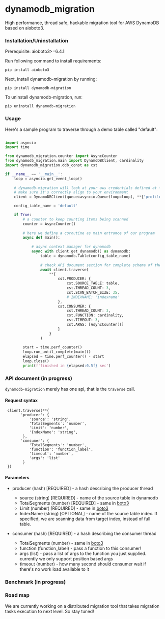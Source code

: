 # dynamodb_migration
High performance, thread safe, hackable migration tool for AWS DynamoDB based on aioboto3.

### Installation/Uninstallation
Prerequisite: aioboto3>=6.4.1

Run following command to install requirements:

`pip install aioboto3`

Next, install dynamodb-migration by running:

`pip install dynamodb-migration`

To uninstall dynamodb-migration, run:

`pip uninstall dynamodb-migration`

### Usage

Here's a sample program to traverse through a demo table called "default":
```python

import asyncio
import time

from dynamodb_migration.counter import AsyncCounter
from dynamodb_migration.main import DynamoDBClient, cardinality
import dynamodb_migration.ddb_const as cst

if __name__ == '__main__':
    loop = asyncio.get_event_loop()
    
    # dynamodb-migration will look at your aws credentials defined at ~/.aws/credentials and pick up a profile named 'prod-api'
    # make sure it's correctly align to your environment
    client = DynamoDBClient(queue=asyncio.Queue(loop=loop), **{'profile': 'prod-api'})

    config_table_name = 'default'

    if True:
        # a counter to keep counting items being scanned
        counter = AsyncCounter()
        
        # here we define a coroutine as main entrance of our program
        async def main():
        
            # async context manager for dynamodb 
            async with client.get_dynamodb() as dynamodb:
                table = dynamodb.Table(config_table_name)
                
                # check API document section for complete schema of the parameters 
                await client.traverse(
                    **{
                        cst.PRODUCER: {
                            cst.SOURCE_TABLE: table,
                            cst.THREAD_COUNT: 3,
                            cst.SCAN_BATCH_SIZE: 35,
                            # INDEXNAME: 'indexname'
                        },
                        cst.CONSUMER: {
                            cst.THREAD_COUNT: 3,
                            cst.FUNCTION: cardinality,
                            cst.TIMEOUT: 3,
                            cst.ARGS: [AsyncCounter()]
                        }
                    }
                )
        
        start = time.perf_counter()
        loop.run_until_complete(main())
        elapsed = time.perf_counter() - start
        loop.close()
        print(f'finished in {elapsed:0.5f} sec')
```

### API document (in progress)
`dynamodb-migration` merely has one api, that is the `traverse` call.

#### Request syntax
```
 client.traverse(**{
       'producer': {
           'source': 'string',
           'TotalSegments': 'number',
           'Limit': 'number',
           'IndexName': 'string',
        },
       'consumer': {
           'TotalSegments': 'number',
           'function': 'function_label',
           'timeout': 'number',
           'args': 'list'
        }
 })
```

#### Parameters
* producer (hash) [REQUIRED] - a hash describing the producer thread
    * source (string) [REQUIRED] - name of the source table in dynamodb
    * TotalSegments (number) [REQUIRED] - same in [boto3](https://boto3.amazonaws.com/v1/documentation/api/latest/reference/services/dynamodb.html#DynamoDB.Client.scan)
    * Limit (number) [REQUIRED] - same in [boto3](https://boto3.amazonaws.com/v1/documentation/api/latest/reference/services/dynamodb.html#DynamoDB.Client.scan)
    * IndexName (string) [OPTIONAL] - name of the source table index. If specified, we are scanning data from target index, instead of full table. 
    
* consumer (hash) [REQUIRED] - a hash describing the consumer thread
    * TotalSegments (number) - same in [boto3](https://boto3.amazonaws.com/v1/documentation/api/latest/reference/services/dynamodb.html#DynamoDB.Client.scan)
    * function (function_label) - pass a function to this consumer!
    * args (list) - pass a list of args to the function you just supplied. currently we only support position based args
    * timeout (number) - how many second should consumer wait if there's no work load available to it

### Benchmark (in progress)

### Road map
We are currently working on a distributed migration tool that takes migration tasks execution to next level. So stay tuned!  


